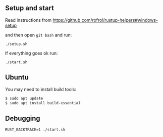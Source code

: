 ## Setup and start

Read instructions from https://github.com/rofrol/rustup-helpers#windows-setup

and then open `git bash` and run:

`./setup.sh`

If everything goes ok run:

`./start.sh`

## Ubuntu

You may need to install build tools:

```bash
$ sudo apt update
$ sudo apt install build-essential
```

## Debugging

`RUST_BACKTRACE=1 ./start.sh`
